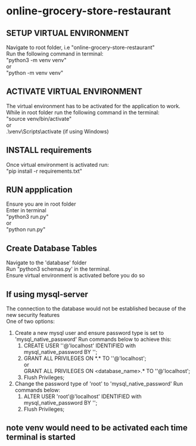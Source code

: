 # online-grocery-store-restaurant

## SETUP VIRTUAL ENVIRONMENT
Navigate to root folder, i.e "online-grocery-store-restaurant"<br/>
Run the following command in terminal:<br/>
"python3 -m venv venv"<br/> 
or <br/>
"python -m venv venv"

## ACTIVATE VIRTUAL ENVIRONMENT
The virtual environment has to be activated for the application to work.<br/>
While in root folder run the following command in the terminal:<br/> 
"source venv/bin/activate"<br/>
       or<br/>
.\venv\Scripts\activate (if using Windows)

## INSTALL requirements
Once virtual environment is activated run:<br/>
"pip install -r requirements.txt"


## RUN appplication
Ensure you are in root folder<br/>
Enter in terminal<br/>
"python3 run.py"<br/>
or<br/> 
"python run.py"

## Create Database Tables
Navigate to the 'database' folder<br/>
Run "python3 schemas.py' in the terminal.<br/>
Ensure virtual environment is activated before you do so

## If using mysql-server
The connection to the database would not be established because of the new security features<br/>
One of two options:
1. Create a new mysql user and ensure password type is set to 'mysql_native_password'
    Run commands below to achieve this:<br/>
    1. CREATE USER '<newuser>'@'localhost' IDENTIFIED with mysql_native_password BY '<password>';
    2. GRANT ALL PRIVILEGES ON \*.\* TO '<newuser>'@'localhost';<br/>
                              or<br/>
       GRANT ALL PRIVILEGES ON <database_name>.* TO '<newuser>'@'localhost';
    3. Flush Privileges;
2. Change the password type of 'root' to 'mysql_native_password'
   Run commands below:<br/>
   1. ALTER USER 'root'@'localhost' IDENTIFIED with mysql_native_password BY '<MyNewPass>';
   2. Flush Privileges;

## note venv would need to be activated each time terminal is started
